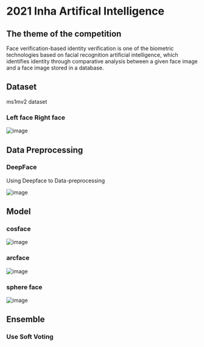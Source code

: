 # 2021 Inha Artifical Intelligence
## The theme of the competition
Face verification-based identity verification is one of the biometric technologies based on facial recognition artificial intelligence, which identifies identity through comparative analysis between a given face image and a face image stored in a database.

## Dataset
ms1mv2 dataset
### Left face     Right face
![image](https://user-images.githubusercontent.com/75569293/142775845-523ddafa-5e01-46ef-b3bf-0fe8c82e42f0.png)
## Data Preprocessing
### DeepFace
Using Deepface to Data-preprocessing

![image](https://user-images.githubusercontent.com/75569293/142775324-67681ee9-1459-4c8c-adae-e9c107977459.png)
## Model
### cosface 
![image](https://user-images.githubusercontent.com/75569293/142775122-c2c8655c-2a4b-4ec1-bbae-1f660579de5f.png)
### arcface
![image](https://user-images.githubusercontent.com/75569293/142775148-0fcfd63d-ba7e-48a9-aa29-a63c320d8f0c.png)
### sphere face
![image](https://user-images.githubusercontent.com/75569293/142775169-4294f1f4-ed20-4459-b08e-96552a9dd90d.png)

## Ensemble
### Use Soft Voting
